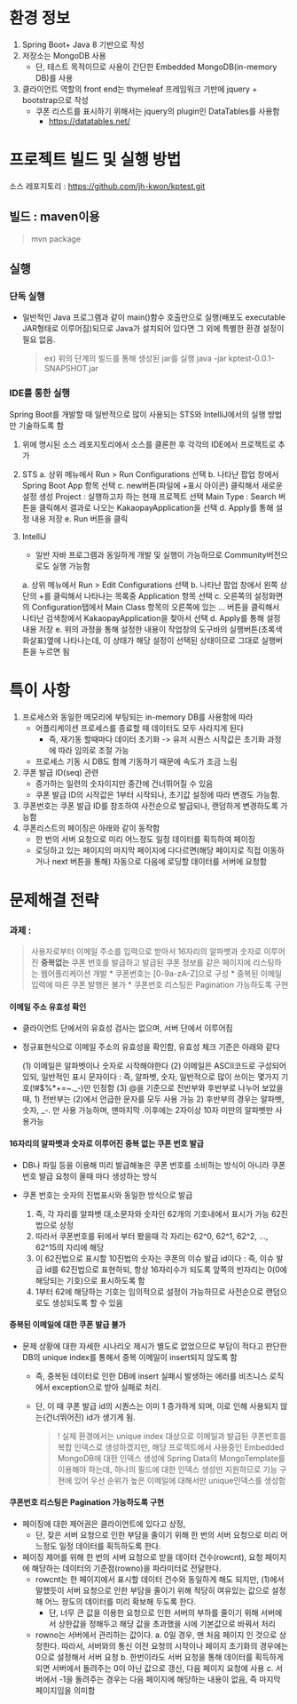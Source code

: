 
# 환경 정보
1. Spring Boot+ Java 8 기반으로 작성
2. 저장소는 MongoDB 사용
   - 단, 테스트 목적이므로 사용이 간단한 Embedded MongoDB(in-memory DB)를 사용
3. 클라이언트 역할의 front end는 thymeleaf 프레임워크 기반에 jquery + bootstrap으로 작성
   - 쿠폰 리스트를 표시하기 위해서는 jquery의 plugin인 DataTables를 사용함
     - https://datatables.net/


# 프로젝트 빌드 및 실행 방법

소스 레포지토리 : https://github.com/jh-kwon/kptest.git

## 빌드 : maven이용
   > mvn package

## 실행
### 단독 실행
- 일반적인 Java 프로그램과 같이 main()함수 호출만으로 실행(배포도 executable JAR형태로 이루어짐)되므로 Java가 설치되어 있다면 그 외에 특별한 환경 설정이 필요 없음.
    > ex) 위의 단계의 빌드를 통해 생성된 jar를 실행
    > java -jar kptest-0.0.1-SNAPSHOT.jar

### IDE를 통한 실행
Spring Boot를 개발할 때 일반적으로 많이 사용되는 STS와 IntelliJ에서의 실행 방법만 기술하도록 함

1. 위에 명시된 소스 레포지토리에서 소스를 클론한 후 각각의 IDE에서 프로젝트로 추가
2. STS
    a. 상위 메뉴에서 Run > Run Configurations 선택
    b. 나타난 팝업 창에서 Spring Boot App 항목 선택
    c. new버튼(파일에 +표시 아이콘) 클릭해서 새로운 설정 생성
        Project : 실행하고자 하는 현재 프로젝트 선택
        Main Type : Search 버튼을 클릭해서 결과로 나오는 KakaopayApplication을 선택
    d. Apply를 통해 설정 내용 저장
    e. Run 버튼을 클릭


3. IntelliJ
   - 일반 자바 프로그램과 동일하게 개발 및 실행이 가능하므로 Community버전으로도 실행 가능함

    a. 상위 메뉴에서 Run > Edit Configurations 선택
    b. 나타난 팝업 창에서 왼쪽 상단의 +를 클릭해서 나타나는 목록중 Application 항목 선택
    c. 오른쪽의 설정화면의 Configuration탭에서
        Main Class 항목의 오른쪽에 있는 ... 버튼을 클릭해서 나타난 검색창에서 KakaopayApplication을 찾아서 선택
    d. Apply를 통해 설정 내용 저장
    e. 위의 과정을 통해 설정한 내용이 작업창의 도구바의 실행버튼(초록색 화살표)옆에 나타나는데,
       이 상태가 해당 설정이 선택된 상태이므로 그대로 실행버튼을 누르면 됨


# 특이 사항
1. 프로세스와 동일한 메모리에 부팅되는 in-memory DB를 사용함에 따라
    - 어플리케이션 프로세스를 종료할 때 데이터도 모두 사라지게 된다
      - 즉, 재기동 할때마다 데이터 초기화 -> 유저 시퀀스 시작값은 초기화 과정에 따라 임의로 조절 가능
    - 프로세스 기동 시 DB도 함께 기동하기 때문에 속도가 조금 느림
2. 쿠폰 발급 ID(seq) 관련
    - 증가하는 일련의 숫자이지만 중간에 건너뛰어질 수 있음
    - 쿠폰 발급 ID의 시작값은 1부터 시작되나, 초기값 설정에 따라 변경도 가능함.
3. 쿠폰번호는 쿠폰 발급 ID를 참조하여 사전순으로 발급되나, 랜덤하게 변경하도록 가능함
4. 쿠폰리스트의 페이징은 아래와 같이 동작함
    - 한 번의 서버 요청으로 미리 어느정도 일정 데이터를 획득하여 페이징
    - 로딩하고 있는 페이지의 마지막 페이지에 다다르면(해당 페이지로 직접 이동하거나 next 버튼을 통해)
      자동으로 다음에 로딩할 데이터를 서버에 요청함



# 문제해결 전략
### 과제 :
> 사용자로부터 이메일 주소를 입력으로 받아서
> 16자리의 알파벳과 숫자로 이루어진 **중복없는** 쿠폰 번호를 발급하고
> 발급된 쿠폰 정보를 같은 페이지에 리스팅하는 웹어플리케이션 개발
    * 쿠폰번호는 [0-9a-zA-Z]으로 구성
    * 중복된 이메일 입력에 따른 쿠폰 발행은 불가
    * 쿠폰번호 리스팅은 Pagination 가능하도록 구현

#### 이메일 주소 유효성 확인
- 클라이언트 단에서의 유효성 검사는 없으며, 서버 단에서 이루어짐
- 정규표현식으로 이메일 주소의 유효성을 확인함, 유효성 체크 기준은 아래와 같다

    (1) 이메일은 알파벳이나 숫자로 시작해야한다
    (2) 이메일은 ASCII코드로 구성되어 있되, 일반적인 표시 문자이다
      : 즉, 알파벳, 숫자, 일반적으로 많이 쓰이는 몇가지 기호(!#$%*+=~._-)만 인정함
    (3) @을 기준으로 전반부와 후반부로 나누어 보았을 때,
        1) 전반부는 (2)에서 언급한 문자를 모두 사용 가능
        2) 후반부의 경우는 알파벳, 숫자, _-. 만 사용 가능하며, 맨마지막 .이후에는 2자이상 10자 미만의 알파벳만 사용가능

#### 16자리의 알파벳과 숫자로 이루어진 중복 없는 쿠폰 번호 발급
- DB나 파일 등을 이용해 미리 발급해놓은 쿠폰 번호를 소비하는 방식이 아니라
  쿠폰 번호 발급 요청이 올때 마다 생성하는 방식
- 쿠폰 번호는 숫자의 진법표시와 동일한 방식으로 발급

    1) 즉, 각 자리를 알파벳 대,소문자와 숫자인 62개의 기호내에서 표시가 가능 62진법으로 상정
    2) 따라서 쿠폰번호를 뒤에서 부터 봤을때 각 자리는 62^0, 62^1, 62^2, ..., 62^15의 자리에 해당
    3) 이 62진법으로 표시할 10진법의 숫자는 쿠폰의 이슈 발급 id이다
      : 즉, 이슈 발급 id를 62진법으로 표현하되, 항상 16자리수가 되도록 앞쪽의 빈자리는 0(0에 해당되는 기호)으로 표시하도록 함
    4) 1부터 62에 해당하는 기호는 임의적으로 설정이 가능하므로 사전순으로 랜덤으로도 생성되도록 할 수 있음

#### 중복된 이메일에 대한 쿠폰 발급 불가
- 문제 상황에 대한 자세한 시나리오 제시가 별도로 없었으므로
  부담이 적다고 판단한 DB의 unique index를 통해서 중복 이메일이 insert되지 않도록 함
  - 즉, 중복된 데이터로 인한 DB에 insert 실패시 발생하는 에러를 비즈니스 로직에서 exception으로 받아 실패로 처리.
  - 단, 이 때 쿠폰 발급 id의 시퀀스는 이미 1 증가하게 되며, 이로 인해 사용되지 않는(건너뛰어진) id가 생기게 됨.

      > ! 실제 환경에서는 unique index 대상으로 이메일과 발급된 쿠폰번호를 복합 인덱스로 생성하겠지만,
      >  해당 프로젝트에서 사용중인 Embedded MongoDB에 대한 인덱스 생성에
      >  Spring Data의 MongoTemplate를 이용해야 하는데, 하나의 필드에 대한 인덱스 생성만 지원하므로
      >  기능 구현에 있어 우선 순위가 높은 이메일에 대해서만 unique인덱스를 생성함

#### 쿠폰번호 리스팅은 Pagination 가능하도록 구현
- 페이징에 대한 제어권은 클라이언트에 있다고 상정,
  - 단, 잦은 서버 요청으로 인한 부담을 줄이기 위해 한 번의 서버 요청으로 미리 어느정도 일정 데이터를 획득하도록 한다.
- 페이징 제어를 위해 한 번의 서버 요청으로 받을 데이터 건수(rowcnt), 요청 페이지에 해당하는 데이터의 기준점(rowno)을 파라미터로 전달한다.
  - rowcnt는 한 페이지에서 표시할 데이터 건수와 동일하게 해도 되지만, (1)에서 말했듯이 서버 요청으로 인한 부담을 줄이기 위해
    적당히 여유있는 값으로 설정해 어느 정도의 데이터를 미리 확보해 두도록 한다.
    - 단, 너무 큰 값을 이용한 요청으로 인한 서버의 부하를 줄이기 위해 서버에서 상한값을 정해두고 해당 값을 초과했을 시에 기본값으로 바꿔서 처리
  - rowno는 서버에서 관리하는 값이다.
        a. 0일 경우, 맨 처음 페이지 인 것으로 상정한다.
           따라서, 서버와의 통신 이전 요청의 시작이나 페이지 초기화의 경우에는 0으로 설정해서 서버 요청
        b. 한번이라도 서버 요청을 통해 데이터를 획득하게 되면 서버에서 돌려주는 0이 아닌 값으로 갱신, 다음 페이지 요청에 사용
        c. 서버에서 -1을 돌려주는 경우는 다음 페이지에 해당하는 내용이 없음, 즉 마지막 페이지임을 의미함
